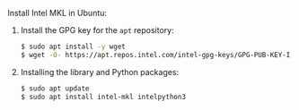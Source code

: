 Install Intel MKL in Ubuntu:

1. Install the GPG key for the `apt` repository:

   ```bash
   $ sudo apt install -y wget
   $ wget -O- https://apt.repos.intel.com/intel-gpg-keys/GPG-PUB-KEY-INTEL-SW-PRODUCTS.PUB | gpg --dearmor | sudo tee /usr/share/keyrings/oneapi-archive-keyring.gpg > /dev/null
   ```


2. Installing the library and Python packages:

   ```bash
   $ sudo apt update
   $ sudo apt install intel-mkl intelpython3
   ```
